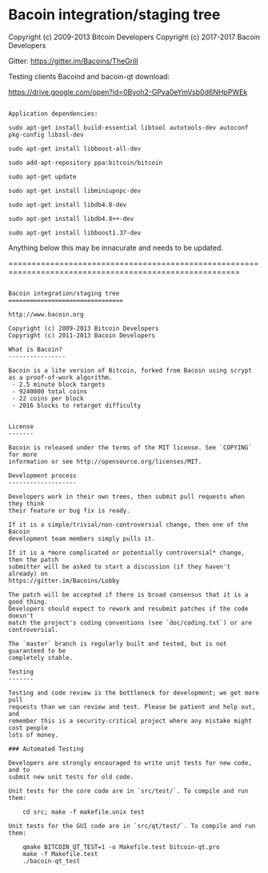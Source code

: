 Bacoin integration/staging tree
================================

Copyright (c) 2009-2013 Bitcoin Developers
Copyright (c) 2017-2017 Bacoin Developers


Gitter:
https://gitter.im/Bacoins/TheGrill


Testing clients Bacoind and bacoin-qt download:

https://drive.google.com/open?id=0Byoh2-GPva0eYmVsb0d6NHpPWEk

~~~~~~~~~~~~~~~~~~~~~~~~~~~~~~~~~~~~~~~~~~~~~~~~~~~~~~~~~~~~~~~~~~~~~~~~~~~~~~~~~~~~~~~~~~~~~~~~~~~~~~~~

Application dependencies:

sudo apt-get install build-essential libtool autotools-dev autoconf pkg-config libssl-dev

sudo apt-get install libboost-all-dev

sudo add-apt-repository ppa:bitcoin/bitcoin

sudo apt-get update

sudo apt-get install libminiupnpc-dev 

sudo apt-get install libdb4.8-dev

sudo apt-get install libdb4.8++-dev

sudo apt-get install libboost1.37-dev
~~~~~~~~~~~~~~~~~~~~~~~~~~~~~~~~~~~~~~~~~~~~~~~~~~~~~~~~~~~~~~~~~~~~~~~~~~~~~~~~~~~~~~~~~~~~~~~~~~~~~~~~



Anything below this may be innacurate and needs to be updated.

========================================================================================================
~~~~~~~~~~~~~~~~~~~~~~~~~~~~~~~~~~~~~~~~~~~~~~~~~~~~~~~~~~~~~~~~~~~~~~~~~~~~~~~~~~~~~~~~~~~~~~~~~~~~~~~~

Bacoin integration/staging tree
================================

http://www.bacoin.org

Copyright (c) 2009-2013 Bitcoin Developers
Copyright (c) 2011-2013 Bacoin Developers

What is Bacoin?
----------------

Bacoin is a lite version of Bitcoin, forked from Bacoin using scrypt as a proof-of-work algorithm.
 - 2.5 minute block targets
 - 9240000 total coins
 - 22 coins per block
 - 2016 blocks to retarget difficulty


License
-------

Bacoin is released under the terms of the MIT license. See `COPYING` for more
information or see http://opensource.org/licenses/MIT.

Development process
-------------------

Developers work in their own trees, then submit pull requests when they think
their feature or bug fix is ready.

If it is a simple/trivial/non-controversial change, then one of the Bacoin
development team members simply pulls it.

If it is a *more complicated or potentially controversial* change, then the patch
submitter will be asked to start a discussion (if they haven't already) on
https://gitter.im/Bacoins/Lobby

The patch will be accepted if there is broad consensus that it is a good thing.
Developers should expect to rework and resubmit patches if the code doesn't
match the project's coding conventions (see `doc/coding.txt`) or are
controversial.

The `master` branch is regularly built and tested, but is not guaranteed to be
completely stable.

Testing
-------

Testing and code review is the bottleneck for development; we get more pull
requests than we can review and test. Please be patient and help out, and
remember this is a security-critical project where any mistake might cost people
lots of money.

### Automated Testing

Developers are strongly encouraged to write unit tests for new code, and to
submit new unit tests for old code.

Unit tests for the core code are in `src/test/`. To compile and run them:

    cd src; make -f makefile.unix test

Unit tests for the GUI code are in `src/qt/test/`. To compile and run them:

    qmake BITCOIN_QT_TEST=1 -o Makefile.test bitcoin-qt.pro
    make -f Makefile.test
    ./bacoin-qt_test